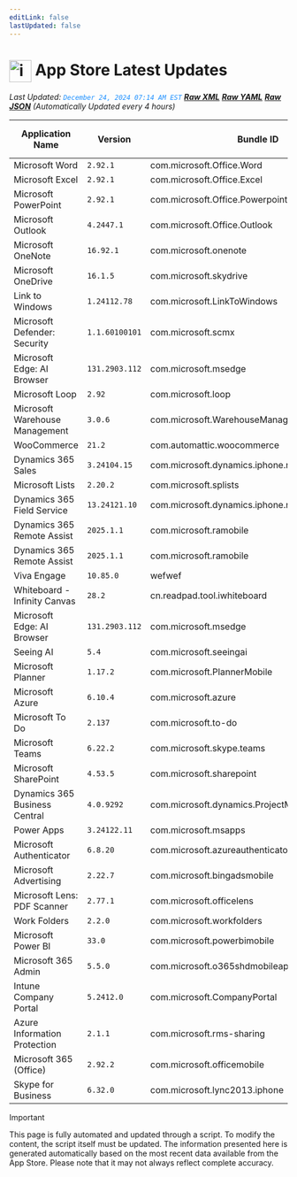 ```yaml
---
editLink: false
lastUpdated: false
---
```

# <img src="/public/images/App_Store_logo.png" alt="image" width="40" style="vertical-align: middle; display: inline-block;" /> App Store Latest Updates

<span class="extra-small">_Last Updated: <code style="color : dodgerblue">December 24, 2024 07:14 AM EST</code> [**_Raw XML_**](https://github.com/cocopuff2u/MOFA/blob/main/latest_raw_files/ios_appstore_latest.xml) [**_Raw YAML_**](https://github.com/cocopuff2u/MOFA/blob/main/latest_raw_files/ios_appstore_latest.yaml) [**_Raw JSON_**](https://github.com/cocopuff2u/MOFA/blob/main/latest_raw_files/ios_appstore_latest.json)
 (Automatically Updated every 4 hours)_</span>

| Application Name | Version | Bundle ID | Minimum OS Version | Icon |
|------------------|---------|-----------|-------------------|------|
| Microsoft Word | `2.92.1`| com.microsoft.Office.Word | 17.0 | <img src='https://is1-ssl.mzstatic.com/image/thumb/Purple221/v4/5e/d8/80/5ed880c9-150c-6288-3f39-4407480478dc/AppIcon-0-0-1x_U007epad-0-1-0-0-sRGB-0-0-0-85-220.png/512x512bb.jpg' width='75%' height='75%' /> |
| Microsoft Excel | `2.92.1`| com.microsoft.Office.Excel | 17.0 | <img src='https://is1-ssl.mzstatic.com/image/thumb/Purple211/v4/47/63/a3/4763a384-adef-7b7b-8ac4-175f79ce6161/AppIcon-0-0-1x_U007epad-0-1-0-0-sRGB-0-0-0-85-220.png/512x512bb.jpg' width='75%' height='75%' /> |
| Microsoft PowerPoint | `2.92.1`| com.microsoft.Office.Powerpoint | 17.0 | <img src='https://is1-ssl.mzstatic.com/image/thumb/Purple211/v4/66/93/06/669306e5-e88c-7e5c-714b-e3fe46debaaa/AppIcon-0-0-1x_U007epad-0-1-0-0-sRGB-0-0-0-85-220.png/512x512bb.jpg' width='75%' height='75%' /> |
| Microsoft Outlook | `4.2447.1`| com.microsoft.Office.Outlook | 17.0 | <img src='https://is1-ssl.mzstatic.com/image/thumb/Purple211/v4/59/f4/44/59f44426-836a-526d-8733-6d99cd9912ff/AppIcon-outlook.prod-0-0-1x_U007epad-0-1-0-0-85-220.png/512x512bb.jpg' width='75%' height='75%' /> |
| Microsoft OneNote | `16.92.1`| com.microsoft.onenote | 17.0 | <img src='https://is1-ssl.mzstatic.com/image/thumb/Purple221/v4/74/f1/66/74f166e6-80b9-33d7-a76a-d9720e4f40a6/AppIcon-0-0-1x_U007epad-0-1-0-sRGB-0-0-0-85-220.png/512x512bb.jpg' width='75%' height='75%' /> |
| Microsoft OneDrive | `16.1.5`| com.microsoft.skydrive | 17.0 | <img src='https://is1-ssl.mzstatic.com/image/thumb/Purple211/v4/13/64/04/136404b8-a955-7bed-564e-56abf508cfec/AppIcon-0-1x_U007epad-0-1-0-85-220-0.png/512x512bb.jpg' width='75%' height='75%' /> |
| Link to Windows | `1.24112.78`| com.microsoft.LinkToWindows | 16.6 | <img src='https://is1-ssl.mzstatic.com/image/thumb/Purple211/v4/21/6f/67/216f6735-f10b-c9bb-94cc-ee4e5a394e64/AppIcon-0-1x_U007ephone-0-0-85-220-0.png/512x512bb.jpg' width='75%' height='75%' /> |
| Microsoft Defender: Security | `1.1.60100101`| com.microsoft.scmx | 15.0 | <img src='https://is1-ssl.mzstatic.com/image/thumb/Purple221/v4/71/af/27/71af2765-64b9-d792-5bbf-e910e3956d65/AppIcon-0-1x_U007emarketing-0-7-0-85-220-0.png/512x512bb.jpg' width='75%' height='75%' /> |
| Microsoft Edge: AI Browser | `131.2903.112`| com.microsoft.msedge | 16.0 | <img src='https://is1-ssl.mzstatic.com/image/thumb/Purple211/v4/3e/51/36/3e5136d8-86a3-7fb5-d881-27d621cafd28/AppIcon-0-1x_U007epad-0-0-0-0-0-0-0-85-220-0.png/512x512bb.jpg' width='75%' height='75%' /> |
| Microsoft Loop | `2.92`| com.microsoft.loop | 17.0 | <img src='https://is1-ssl.mzstatic.com/image/thumb/Purple221/v4/be/c7/9a/bec79a26-edcf-5518-881f-e6271d14ccc3/AppIcon-0-0-1x_U007epad-0-1-0-0-85-220.png/512x512bb.jpg' width='75%' height='75%' /> |
| Microsoft Warehouse Management | `3.0.6`| com.microsoft.WarehouseManagement | 10.0 | <img src='https://is1-ssl.mzstatic.com/image/thumb/Purple221/v4/e8/03/5e/e8035edd-1e7f-2c48-8cb4-28f7379987d4/AppIcons-1x_U007emarketing-0-7-0-85-220-0.png/512x512bb.jpg' width='75%' height='75%' /> |
| WooCommerce | `21.2`| com.automattic.woocommerce | 16.0 | <img src='https://is1-ssl.mzstatic.com/image/thumb/Purple221/v4/d1/69/4e/d1694e48-e2ca-a9e1-fca4-1b699c89b408/AppIcon-0-0-1x_U007epad-0-1-0-0-85-220.png/512x512bb.jpg' width='75%' height='75%' /> |
| Dynamics 365 Sales | `3.24104.15`| com.microsoft.dynamics.iphone.moca.sales | 14.0 | <img src='https://is1-ssl.mzstatic.com/image/thumb/Purple221/v4/4b/c9/01/4bc9019e-a89d-de7f-7d9d-9bbdd3d81b92/Sales_AppIcon-1x_U007emarketing-0-7-0-85-220-0.png/512x512bb.jpg' width='75%' height='75%' /> |
| Microsoft Lists | `2.20.2`| com.microsoft.splists | 16.0 | <img src='https://is1-ssl.mzstatic.com/image/thumb/Purple221/v4/9a/79/42/9a794270-c238-2f2b-ef99-06976c577d8c/ListsAppIcon-0-0-1x_U007emarketing-0-7-0-85-220.png/512x512bb.jpg' width='75%' height='75%' /> |
| Dynamics 365 Field Service | `13.24121.10`| com.microsoft.dynamics.iphone.moca.fieldServices | 14.0 | <img src='https://is1-ssl.mzstatic.com/image/thumb/Purple221/v4/03/e6/91/03e69183-f9f0-94c7-9e2e-2a923805b8ab/FieldServices_AppIcon-1x_U007emarketing-0-7-0-85-220-0.png/512x512bb.jpg' width='75%' height='75%' /> |
| Dynamics 365 Remote Assist | `2025.1.1`| com.microsoft.ramobile | 12.2 | <img src='https://is1-ssl.mzstatic.com/image/thumb/Purple211/v4/65/13/1b/65131b48-b4a8-599c-e081-dc91d63fd6bc/AppIcon-1x_U007emarketing-0-7-0-85-220-0.png/512x512bb.jpg' width='75%' height='75%' /> |
| Dynamics 365 Remote Assist | `2025.1.1`| com.microsoft.ramobile | 12.2 | <img src='https://is1-ssl.mzstatic.com/image/thumb/Purple211/v4/65/13/1b/65131b48-b4a8-599c-e081-dc91d63fd6bc/AppIcon-1x_U007emarketing-0-7-0-85-220-0.png/512x512bb.jpg' width='75%' height='75%' /> |
| Viva Engage | `10.85.0`| wefwef | 16.0 | <img src='https://is1-ssl.mzstatic.com/image/thumb/Purple221/v4/3a/73/1b/3a731b91-b0ce-5b8b-547d-36d788ac4900/AppIcon-0-0-1x_U007epad-0-1-0-0-85-220.png/512x512bb.jpg' width='75%' height='75%' /> |
| Whiteboard - Infinity Canvas | `28.2`| cn.readpad.tool.iwhiteboard | 13.0 | <img src='https://is1-ssl.mzstatic.com/image/thumb/Purple221/v4/53/dd/3b/53dd3b40-187b-3e1e-a43e-6357165c4685/AppIcon-0-0-1x_U007epad-0-1-0-85-220.png/512x512bb.jpg' width='75%' height='75%' /> |
| Microsoft Edge: AI Browser | `131.2903.112`| com.microsoft.msedge | 16.0 | <img src='https://is1-ssl.mzstatic.com/image/thumb/Purple211/v4/3e/51/36/3e5136d8-86a3-7fb5-d881-27d621cafd28/AppIcon-0-1x_U007epad-0-0-0-0-0-0-0-85-220-0.png/512x512bb.jpg' width='75%' height='75%' /> |
| Seeing AI | `5.4`| com.microsoft.seeingai | 12.0 | <img src='https://is1-ssl.mzstatic.com/image/thumb/Purple211/v4/89/b0/e2/89b0e2fd-6a83-3afa-4823-dcfbdfdb5b27/AppIcons-0-1x_U007emarketing-0-7-0-0-85-220-0.png/512x512bb.jpg' width='75%' height='75%' /> |
| Microsoft Planner | `1.17.2`| com.microsoft.PlannerMobile | 16.0 | <img src='https://is1-ssl.mzstatic.com/image/thumb/Purple211/v4/72/ea/50/72ea505c-7b2a-17e4-6d1b-26494b75d7a2/AppIcon-0-0-1x_U007emarketing-0-8-0-85-220.png/512x512bb.jpg' width='75%' height='75%' /> |
| Microsoft Azure | `6.10.4`| com.microsoft.azure | 14.0 | <img src='https://is1-ssl.mzstatic.com/image/thumb/Purple211/v4/e7/2c/f7/e72cf706-eeab-4e56-e967-6c41238a4285/AppIcons-0-1x_U007emarketing-0-7-0-85-220-0.png/512x512bb.jpg' width='75%' height='75%' /> |
| Microsoft To Do | `2.137`| com.microsoft.to-do | 15.0 | <img src='https://is1-ssl.mzstatic.com/image/thumb/Purple221/v4/75/25/61/752561b0-6425-95e6-6fcf-ca548c27ae5f/To-Do-AppStore-0-1x_U007emarketing-0-10-0-sRGB-85-220-0.png/512x512bb.jpg' width='75%' height='75%' /> |
| Microsoft Teams | `6.22.2`| com.microsoft.skype.teams | 16.0 | <img src='https://is1-ssl.mzstatic.com/image/thumb/Purple221/v4/0a/36/58/0a365823-66bd-abd9-52d7-9c9175b27847/AppIcon-0-0-1x_U007emarketing-0-7-0-0-85-220.png/512x512bb.jpg' width='75%' height='75%' /> |
| Microsoft SharePoint | `4.53.5`| com.microsoft.sharepoint | 15.0 | <img src='https://is1-ssl.mzstatic.com/image/thumb/Purple211/v4/56/48/3f/56483fb0-9ad8-e7c4-7c88-2450df913fae/SharePointAppIcon-0-0-1x_U007emarketing-0-7-0-85-220.png/512x512bb.jpg' width='75%' height='75%' /> |
| Dynamics 365 Business Central | `4.0.9292`| com.microsoft.dynamics.ProjectMadeira | 13.0 | <img src='https://is1-ssl.mzstatic.com/image/thumb/Purple116/v4/56/18/ad/5618ad08-9054-c975-1517-43d29b51827c/AppIcon-1x_U007emarketing-0-10-0-0-0-85-220.png/512x512bb.jpg' width='75%' height='75%' /> |
| Power Apps | `3.24122.11`| com.microsoft.msapps | 15.0 | <img src='https://is1-ssl.mzstatic.com/image/thumb/Purple221/v4/86/f8/70/86f87008-814b-1098-46f0-8ca0fdf25d61/PowerApps_AppIcon-1x_U007emarketing-0-7-0-85-220-0.png/512x512bb.jpg' width='75%' height='75%' /> |
| Microsoft Authenticator | `6.8.20`| com.microsoft.azureauthenticator | 15.0 | <img src='https://is1-ssl.mzstatic.com/image/thumb/Purple221/v4/cc/9f/f9/cc9ff964-ad76-4a7a-b27a-5f4344de2373/AppIcon-1x_U007emarketing-0-10-0-85-220-0.png/512x512bb.jpg' width='75%' height='75%' /> |
| Microsoft Advertising | `2.22.7`| com.microsoft.bingadsmobile | 13.4 | <img src='https://is1-ssl.mzstatic.com/image/thumb/Purple221/v4/52/96/33/529633f7-5531-3a49-25d0-bf44ab6d1b24/AppIcon-1x_U007emarketing-0-10-0-85-220-0.png/512x512bb.jpg' width='75%' height='75%' /> |
| Microsoft Lens: PDF Scanner | `2.77.1`| com.microsoft.officelens | 15.0 | <img src='https://is1-ssl.mzstatic.com/image/thumb/Purple116/v4/da/26/fc/da26fcc9-b2c3-58d5-a2a9-894ab4a65e4b/AppIcon-0-1x_U007emarketing-0-7-0-85-220.png/512x512bb.jpg' width='75%' height='75%' /> |
| Work Folders | `2.2.0`| com.microsoft.workfolders | 12.1 | <img src='https://is1-ssl.mzstatic.com/image/thumb/Purple114/v4/ed/46/15/ed46150c-83ff-e2bc-4caa-8b5948d65bd2/AppIcon-0-1x_U007emarketing-0-0-GLES2_U002c0-512MB-sRGB-0-0-0-85-220-0-0-0-6.png/512x512bb.jpg' width='75%' height='75%' /> |
| Microsoft Power BI | `33.0`| com.microsoft.powerbimobile | 16.4 | <img src='https://is1-ssl.mzstatic.com/image/thumb/Purple221/v4/0c/6a/0d/0c6a0d65-f19c-29bf-0ee3-60ec7813f770/AppIcon-0-1x_U007emarketing-0-8-0-0-0-85-220-0.png/512x512bb.jpg' width='75%' height='75%' /> |
| Microsoft 365 Admin | `5.5.0`| com.microsoft.o365shdmobileapp | 10.0 | <img src='https://is1-ssl.mzstatic.com/image/thumb/Purple211/v4/f7/7e/4f/f77e4f9b-66c5-9030-5da2-5534474807a2/AppIcon-1x_U007emarketing-0-7-0-85-220-0.png/512x512bb.jpg' width='75%' height='75%' /> |
| Intune Company Portal | `5.2412.0`| com.microsoft.CompanyPortal | 14.0 | <img src='https://is1-ssl.mzstatic.com/image/thumb/Purple221/v4/8d/fe/18/8dfe1824-3627-c77e-f814-ff329bb63432/AppIcon-0-1x_U007emarketing-0-8-0-85-220-0.png/512x512bb.jpg' width='75%' height='75%' /> |
| Azure Information Protection | `2.1.1`| com.microsoft.rms-sharing | 11.0 | <img src='https://is1-ssl.mzstatic.com/image/thumb/Purple211/v4/bb/92/ec/bb92ece4-b3e9-7fff-de38-a1f64c6a6b20/AppIcons-1x_U007emarketing-0-6-0-85-220-0.png/512x512bb.jpg' width='75%' height='75%' /> |
| Microsoft 365 (Office) | `2.92.2`| com.microsoft.officemobile | 17.0 | <img src='https://is1-ssl.mzstatic.com/image/thumb/Purple211/v4/47/03/04/470304d5-01b5-d817-262d-2e2f3831dec9/AppIcon-0-0-1x_U007epad-0-1-0-0-sRGB-0-85-220.png/512x512bb.jpg' width='75%' height='75%' /> |
| Skype for Business | `6.32.0`| com.microsoft.lync2013.iphone | 15.0 | <img src='https://is1-ssl.mzstatic.com/image/thumb/Purple211/v4/c5/97/5a/c5975a03-81d7-7f7f-ba3b-43b2f69fa78a/AppIcon-0-0-1x_U007emarketing-0-5-0-85-220.png/512x512bb.jpg' width='75%' height='75%' /> |

> [!IMPORTANT]
> This page is fully automated and updated through a script. To modify the content, the script itself must be updated. The information presented here is generated automatically based on the most recent data available from the App Store. Please note that it may not always reflect complete accuracy.
